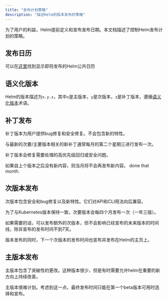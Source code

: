 ```yaml
---
title: "发布计划策略"
description: "描述Helm的版本发布的策略"
---
```


为了用户的利益，Helm提前定义和宣布发布日期。本文档描述了控制Helm发布计划的策略。

## 发布日历

可以在[这里](https://helm.sh/calendar/release)找到显示即将发布的Helm公共日历

## 语义化版本

Helm的版本描述为`x.y.z`，其中`x`是主版本，`y`是次版本，`z`是补丁版本，遵循[语义化版本](https://semver.org/spec/v2.0.0.html)术语。

## 补丁发布

补丁版本为用户提供bug修复和安全修复。不会包含新的特性。

与最新的次要/主要版本相关的新补丁通常每月的第二个星期三进行发布一次。

补丁版本会修复需要处理的高优先级回归或安全问题。

如果自上个版本之后没有新内容，则当月将不会再发布新内容。
done that month.

## 次版本发布

次版本包含安全和bug修复以及新特性。它们对API和CLI用法向后兼容。

为了与Kubernetes版本保持一致，次要版本会每四个月发布一次（一年三版）。

如果需要的话，可以发布额外的次版本，但不会影响已经宣布的未来版本的时间线，除非宣布的发布时间不到7天。

版本发布的同时，下一个次版本的发布时间也宣布并发布在Helm的主页上。

## 主版本发布

主版本包含了突破性的更改。这种版本很少，但是有时需要允许helm在重要的新方向上持续改善。

主版本很难计划。考虑到这一点，最终发布时间只能在第一个beta版本可用时选择和宣布。
